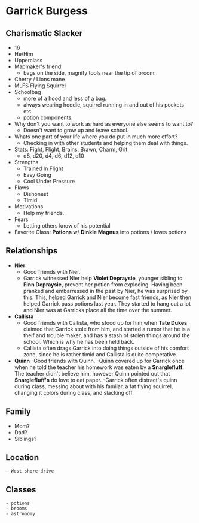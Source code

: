 # Garrick Burgess

## Charismatic Slacker
- 16
- He/Him
- Upperclass
- Mapmaker's friend
    - bags on the side, magnify tools near the tip of broom.
- Cherry / Lions mane 
- MLFS Flying Squirrel
- Schoolbag
    - more of a hood and less of a bag.
    - always wearing hoodie, squirrel running in and out of his pockets etc.
    - potion components.
- Why don't you want to work as hard as everyone else seems to want to?
    - Doesn't want to grow up and leave school.
- Whats one part of your life where you do put in much more effort?
    - Checking in with other students and helping them deal with things.
- Stats: Fight, Flight, Brains, Brawn, Charm, Grit
    - d8, d20, d4, d6, d12, d10
- Strengths
    - Trained In Flight
    - Easy Going
    - Cool Under Pressure
- Flaws
    - Dishonest
    - Timid
- Motivations
    - Help my friends.
- Fears
    - Letting others know of his potential
- Favorite Class: **Potions** w/ **Dinkle Magnus** into potions / loves potions

## Relationships
- **Nier**
    - Good friends with Nier.
    - Garrick witnessed Nier help **Violet Depraysie**, younger sibling to **Finn Depraysie**, prevent her potion from exploding. Having been pranked and embarressed in the past
    by Nier, he was surprised by this. This, helped Garrick and Nier become fast friends, as Nier then helped Garrick pass potions last year. They started to hang out a lot
    and Nier was at Garricks place all the time over the summer. 
- **Callista**
    - Good friends with Callista, who stood up for him when **Tate Dukes** claimed that Garrick stole from him, and started a rumor that he is a theif
    and trouble maker, and has a stash of stolen things around the school. Which is why he has been held back.
    - Callista often drags Garrick into doing things outside of his comfort zone, since he is rather timid and Callista is quite competative.
- **Quinn**
    -Good friends with Quinn.
    -Quinn covered up for Garrick once when he told the teacher his homework was eaten by a **Snarglefluff**. The teacher didn't believe him, however Quinn pointed out
    that **Snarglefluff's** do love to eat paper.
    -Garrick often distract's quinn during class, messing about with his familar, a fat flying squirrel, changing it colors during class, and slacking off.

## Family
- Mom?
- Dad?
- Siblings?

## Location
    - West shore drive

## Classes
    - potions
    - brooms
    - astronomy